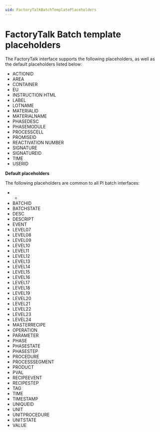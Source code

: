 ```yaml
---
uid: FactoryTalkBatchTemplatePlaceholders
---
```


# FactoryTalk Batch template placeholders

The FactoryTalk interface supports the following placeholders, as well as the default placeholders listed below:

* ACTIONID
* AREA
* CONTAINER
* EU
* INSTRUCTION HTML
* LABEL
* LOTNAME
* MATERIALID
* MATERIALNAME
* PHASEDESC
* PHASEMODULE
* PROCESSCELL
* PROMISEID
* REACTIVATION NUMBER
* SIGNATURE
* SIGNATUREID
* TIME
* USERID

**Default placeholders**

The following placeholders are common to all PI batch interfaces:

*	*
*	BATCHID
*	BATCHSTATE
*	DESC    
*	DESCRIPT                  
*	EVENT              
*	LEVEL07
*	LEVEL08
*	LEVEL09
*	LEVEL10
*	LEVEL11
*	LEVEL12
*	LEVEL13
*	LEVEL14
*	LEVEL15
*	LEVEL16
*	LEVEL17
*	LEVEL18
*	LEVEL19
*	LEVEL20
*	LEVEL21
*	LEVEL22
*	LEVEL23
*	LEVEL24
*	MASTERRECIPE
*	OPERATION
*	PARAMETER
*	PHASE
*	PHASESTATE
*	PHASESTEP
*	PROCEDURE
*	PROCESSSEGMENT
*	PRODUCT
*	PVAL                      
*	RECIPEEVENT
*	RECIPESTEP
*	TAG
*	TIME
*	TIMESTAMP
*	UNIQUEID
*	UNIT
*	UNITPROCEDURE
*	UNITSTATE
*	VALUE         
